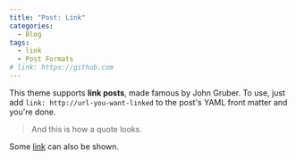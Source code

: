 ```yaml
---
title: "Post: Link"
categories:
  - Blog
tags:
  - link
  - Post Formats
# link: https://github.com
---
```


This theme supports **link posts**, made famous by John Gruber. To use, just add `link: http://url-you-want-linked` to the post's YAML front matter and you're done.

> And this is how a quote looks.

Some [link](https://github.com) can also be shown.